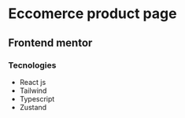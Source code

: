 # Eccomerce product page

## Frontend mentor

### Tecnologies
- React js
- Tailwind
- Typescript
- Zustand